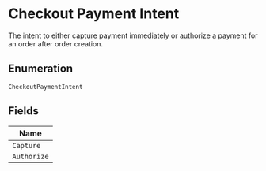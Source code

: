 
# Checkout Payment Intent

The intent to either capture payment immediately or authorize a payment for an order after order creation.

## Enumeration

`CheckoutPaymentIntent`

## Fields

| Name |
|  --- |
| `Capture` |
| `Authorize` |

